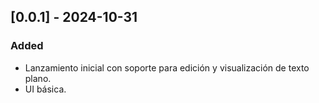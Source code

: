 ## [0.0.1] - 2024-10-31
### Added
- Lanzamiento inicial con soporte para edición y visualización de texto plano.
- UI básica.